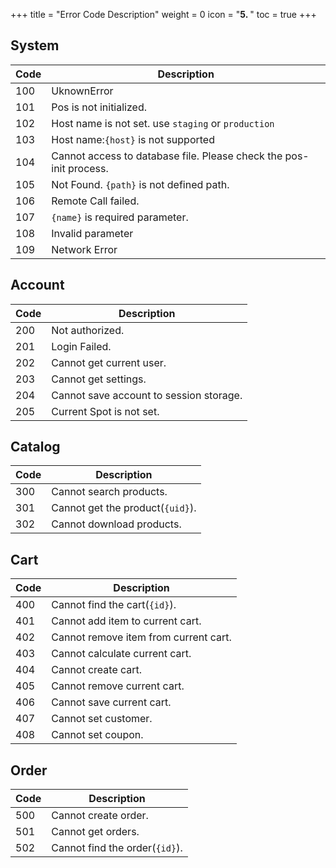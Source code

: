 +++
title = "Error Code Description"
weight = 0
icon = "<b>5. </b>"
toc = true
+++


## System

|Code|Description|
|---|---|
|100|UknownError|
|101|Pos is not initialized.|
|102|Host name is not set. use `staging` or `production`|
|103|Host name:`{host}` is not supported|
|104|Cannot access to database file. Please check the pos-init process.|
|105|Not Found. `{path}` is not defined path.|
|106|Remote Call failed.|
|107|`{name}` is required parameter.|
|108|Invalid parameter|
|109|Network Error|

## Account

|Code|Description|
|---|---|
|200|Not authorized.|
|201|Login Failed.|
|202|Cannot get current user.|
|203|Cannot get settings.|
|204|Cannot save account to session storage.|
|205|Current Spot is not set.|

## Catalog

|Code|Description|
|---|---|
|300|Cannot search products.|
|301|Cannot get the product(`{uid}`).|
|302|Cannot download products.|

## Cart

|Code|Description|
|---|---|
|400|Cannot find the cart(`{id}`).|
|401|Cannot add item to current cart.|
|402|Cannot remove item from current cart.|
|403|Cannot calculate current cart.|
|404|Cannot create cart.|
|405|Cannot remove current cart.|
|406|Cannot save current cart.|
|407|Cannot set customer.|
|408|Cannot set coupon.|

## Order

|Code|Description|
|---|---|
|500|Cannot create order.|
|501|Cannot get orders.|
|502|Cannot find the order(`{id}`).|
